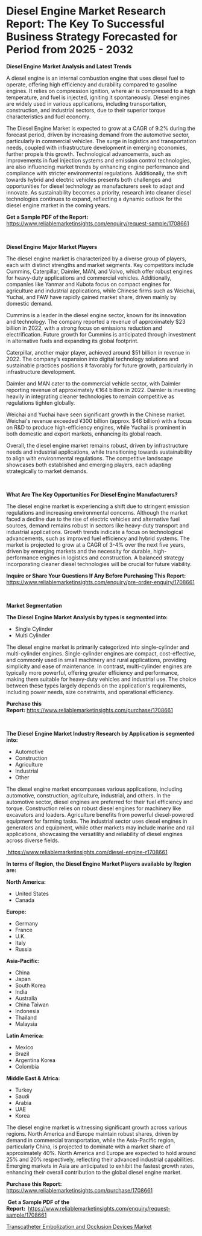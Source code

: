 <p><h1>Diesel Engine Market Research Report: The Key To Successful Business Strategy Forecasted for Period from 2025 - 2032</h1></p><p><strong>Diesel Engine Market Analysis and Latest Trends</strong></p>
<p><p>A diesel engine is an internal combustion engine that uses diesel fuel to operate, offering high efficiency and durability compared to gasoline engines. It relies on compression ignition, where air is compressed to a high temperature, and fuel is injected, igniting it spontaneously. Diesel engines are widely used in various applications, including transportation, construction, and industrial sectors, due to their superior torque characteristics and fuel economy.</p><p>The Diesel Engine Market is expected to grow at a CAGR of 9.2% during the forecast period, driven by increasing demand from the automotive sector, particularly in commercial vehicles. The surge in logistics and transportation needs, coupled with infrastructure development in emerging economies, further propels this growth. Technological advancements, such as improvements in fuel injection systems and emission control technologies, are also influencing market trends by enhancing engine performance and compliance with stricter environmental regulations. Additionally, the shift towards hybrid and electric vehicles presents both challenges and opportunities for diesel technology as manufacturers seek to adapt and innovate. As sustainability becomes a priority, research into cleaner diesel technologies continues to expand, reflecting a dynamic outlook for the diesel engine market in the coming years.</p></p>
<p><strong>Get a Sample PDF of the Report:&nbsp;</strong> <a href="https://www.reliablemarketinsights.com/enquiry/request-sample/1708661?utm_campaign=2013&utm_medium=2&utm_source=Github&utm_content=ia&utm_term=18022025&utm_id=diesel-engine">https://www.reliablemarketinsights.com/enquiry/request-sample/1708661</a></p>
<p>&nbsp;</p>
<p><strong>Diesel Engine Major Market Players</strong></p>
<p><p>The diesel engine market is characterized by a diverse group of players, each with distinct strengths and market segments. Key competitors include Cummins, Caterpillar, Daimler, MAN, and Volvo, which offer robust engines for heavy-duty applications and commercial vehicles. Additionally, companies like Yanmar and Kubota focus on compact engines for agriculture and industrial applications, while Chinese firms such as Weichai, Yuchai, and FAW have rapidly gained market share, driven mainly by domestic demand.</p><p>Cummins is a leader in the diesel engine sector, known for its innovation and technology. The company reported a revenue of approximately $23 billion in 2022, with a strong focus on emissions reduction and electrification. Future growth for Cummins is anticipated through investment in alternative fuels and expanding its global footprint.</p><p>Caterpillar, another major player, achieved around $51 billion in revenue in 2022. The company’s expansion into digital technology solutions and sustainable practices positions it favorably for future growth, particularly in infrastructure development.</p><p>Daimler and MAN cater to the commercial vehicle sector, with Daimler reporting revenue of approximately €164 billion in 2022. Daimler is investing heavily in integrating cleaner technologies to remain competitive as regulations tighten globally.</p><p>Weichai and Yuchai have seen significant growth in the Chinese market. Weichai's revenue exceeded ¥300 billion (approx. $46 billion) with a focus on R&D to produce high-efficiency engines, while Yuchai is prominent in both domestic and export markets, enhancing its global reach.</p><p>Overall, the diesel engine market remains robust, driven by infrastructure needs and industrial applications, while transitioning towards sustainability to align with environmental regulations. The competitive landscape showcases both established and emerging players, each adapting strategically to market demands.</p></p>
<p>&nbsp;</p>
<p><strong>What Are The Key Opportunities For Diesel Engine Manufacturers?</strong></p>
<p><p>The diesel engine market is experiencing a shift due to stringent emission regulations and increasing environmental concerns. Although the market faced a decline due to the rise of electric vehicles and alternative fuel sources, demand remains robust in sectors like heavy-duty transport and industrial applications. Growth trends indicate a focus on technological advancements, such as improved fuel efficiency and hybrid systems. The market is projected to grow at a CAGR of 3-4% over the next five years, driven by emerging markets and the necessity for durable, high-performance engines in logistics and construction. A balanced strategy incorporating cleaner diesel technologies will be crucial for future viability.</p></p>
<p><strong>Inquire or Share Your Questions If Any Before Purchasing This Report:</strong> <a href="https://www.reliablemarketinsights.com/enquiry/pre-order-enquiry/1708661?utm_campaign=2013&utm_medium=2&utm_source=Github&utm_content=ia&utm_term=18022025&utm_id=diesel-engine">https://www.reliablemarketinsights.com/enquiry/pre-order-enquiry/1708661</a></p>
<p>&nbsp;</p>
<p><strong>Market Segmentation</strong></p>
<p><strong>The Diesel Engine Market Analysis by types is segmented into:</strong></p>
<p><ul><li>Single Cylinder</li><li>Multi Cylinder</li></ul></p>
<p><p>The diesel engine market is primarily categorized into single-cylinder and multi-cylinder engines. Single-cylinder engines are compact, cost-effective, and commonly used in small machinery and rural applications, providing simplicity and ease of maintenance. In contrast, multi-cylinder engines are typically more powerful, offering greater efficiency and performance, making them suitable for heavy-duty vehicles and industrial use. The choice between these types largely depends on the application's requirements, including power needs, size constraints, and operational efficiency.</p></p>
<p><strong>Purchase this Report:&nbsp;</strong><a href="https://www.reliablemarketinsights.com/purchase/1708661?utm_campaign=2013&utm_medium=2&utm_source=Github&utm_content=ia&utm_term=18022025&utm_id=diesel-engine">https://www.reliablemarketinsights.com/purchase/1708661</a></p>
<p>&nbsp;</p>
<p><strong>The Diesel Engine Market Industry Research by Application is segmented into:</strong></p>
<p><ul><li>Automotive</li><li>Construction</li><li>Agriculture</li><li>Industrial</li><li>Other</li></ul></p>
<p><p>The diesel engine market encompasses various applications, including automotive, construction, agriculture, industrial, and others. In the automotive sector, diesel engines are preferred for their fuel efficiency and torque. Construction relies on robust diesel engines for machinery like excavators and loaders. Agriculture benefits from powerful diesel-powered equipment for farming tasks. The industrial sector uses diesel engines in generators and equipment, while other markets may include marine and rail applications, showcasing the versatility and reliability of diesel engines across diverse fields.</p></p>
<p><a href="https://www.reliablemarketinsights.com/diesel-engine-r1708661?utm_campaign=2013&utm_medium=2&utm_source=Github&utm_content=ia&utm_term=18022025&utm_id=diesel-engine">&nbsp;https://www.reliablemarketinsights.com/diesel-engine-r1708661</a></p>
<p><strong>In terms of Region, the Diesel Engine Market Players available by Region are:</strong></p>
<p>
    <p> <strong> North America: </strong>
        <ul>
            <li>United States</li>
            <li>Canada</li>
        </ul>
        </p> 
    <p> <strong> Europe: </strong>
        <ul>
            <li>Germany</li>
            <li>France</li>
            <li>U.K.</li>
            <li>Italy</li>
            <li>Russia</li>
        </ul>
        </p> 
    <p> <strong> Asia-Pacific: </strong>
        <ul>
            <li>China</li>
            <li>Japan</li>
            <li>South Korea</li>
            <li>India</li>
            <li>Australia</li>
            <li>China Taiwan</li>
            <li>Indonesia</li>
            <li>Thailand</li>
            <li>Malaysia</li>
        </ul>
        </p> 
    <p> <strong> Latin America: </strong>
        <ul>
            <li>Mexico</li>
            <li>Brazil</li>
            <li>Argentina Korea</li>
            <li>Colombia</li>
        </ul>
        </p> 
    <p> <strong> Middle East & Africa: </strong>
        <ul>
            <li>Turkey</li>
            <li>Saudi</li>
            <li>Arabia</li>
            <li>UAE</li>
            <li>Korea</li>
        </ul>
    </p>
    </p>
<p><p>The diesel engine market is witnessing significant growth across various regions. North America and Europe maintain robust shares, driven by demand in commercial transportation, while the Asia-Pacific region, particularly China, is projected to dominate with a market share of approximately 40%. North America and Europe are expected to hold around 25% and 20% respectively, reflecting their advanced industrial capabilities. Emerging markets in Asia are anticipated to exhibit the fastest growth rates, enhancing their overall contribution to the global diesel engine market.</p></p>
<p><strong>Purchase this Report: </strong><a href="https://www.reliablemarketinsights.com/purchase/1708661?utm_campaign=2013&utm_medium=2&utm_source=Github&utm_content=ia&utm_term=18022025&utm_id=diesel-engine">https://www.reliablemarketinsights.com/purchase/1708661</a></p>
<p>&nbsp;<strong>Get a Sample PDF of the Report:&nbsp;&nbsp;</strong><a href="https://www.reliablemarketinsights.com/enquiry/request-sample/1708661?utm_campaign=2013&utm_medium=2&utm_source=Github&utm_content=ia&utm_term=18022025&utm_id=diesel-engine">https://www.reliablemarketinsights.com/enquiry/request-sample/1708661</a></p>
<p><strong></strong></p>
<p><p><a href="https://github.com/MariaWashington76/Market-Research-Report-List-1/blob/main/transcatheter-embolization-and-occlusion-devices-market.md?utm_campaign=2013&utm_medium=2&utm_source=Github&utm_content=ia&utm_term=18022025&utm_id=diesel-engine">Transcatheter Embolization and Occlusion Devices Market</a></p></p>